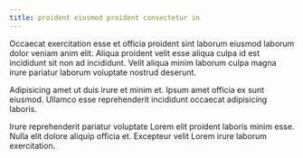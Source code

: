 ```yaml
---
title: proident eiusmod proident consectetur in
---
```


Occaecat exercitation esse et officia proident sint laborum eiusmod laborum dolor veniam anim elit. Aliqua proident velit esse aliqua culpa id est incididunt sit non ad incididunt. Velit aliqua minim laborum culpa magna irure pariatur laborum voluptate nostrud deserunt.

Adipisicing amet ut duis irure et minim et. Ipsum amet officia ex sunt eiusmod. Ullamco esse reprehenderit incididunt occaecat adipisicing laboris.

Irure reprehenderit pariatur voluptate Lorem elit proident laboris minim esse. Nulla elit dolore aliquip officia et. Excepteur velit Lorem irure laborum exercitation.
